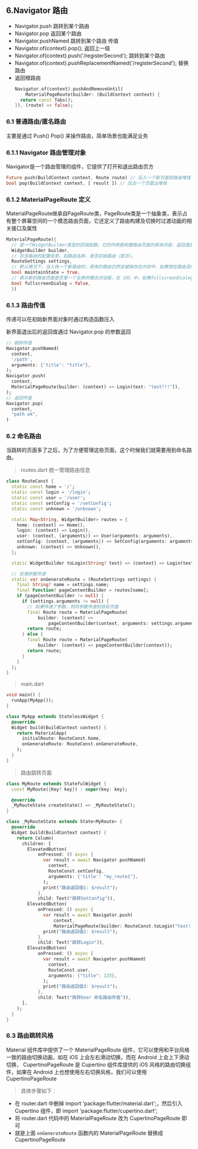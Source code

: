 ## 6.Navigator 路由

- Navigator.push 跳转到某个路由
- Navigator.pop 返回某个路由
- Navigator.pushNamed 跳转到某个路由 传值
- Navigator.of(context).pop(); 返回上一级
- Navigator.of(context).push('/registerSecond'); 跳转到某个路由
- Navigator.of(context).pushReplacementNamed('/registerSecond'); 替换路由
- 返回根路由
  ```dart
  Navigator.of(context).pushAndRemoveUntil(
      MaterialPageRoute(builder: (BuildContext context) {
    return const Tabs();
  }), (route) => false);
  ```

### 6.1 普通路由/匿名路由

主要是通过 Push() Pop() 来操作路由，简单场景也能满足业务

### 6.1.1 Navigator 路由管理对象

Navigator是一个路由管理的组件，它提供了打开和退出路由页方

```dart
Future push(BuildContext context, Route route) // 压入一个新页面到路由堆栈
bool pop(BuildContext context, [ result ]) // 压出一个页面出堆栈
```

### 6.1.2 MaterialPageRoute 定义

MaterialPageRoute继承自PageRoute类，PageRoute类是一个抽象类，表示占有整个屏幕空间的一个模态路由页面，它还定义了路由构建及切换时过渡动画的相关接口及属性

```dart
MaterialPageRoute({
  // 是一个WidgetBuilder类型的回调函数，它的作用是构建路由页面的具体内容，返回值是一个widget。我们通常要实现此回调，返回新路由的实例。
  WidgetBuilder builder,
  // 包含路由的配置信息，如路由名称、是否初始路由（首页）。
  RouteSettings settings,
  // 默认情况下，当入栈一个新路由时，原来的路由仍然会被保存在内存中，如果想在路由没用的时候释放其所占用的所有资源，可以设置maintainState为 false。
  bool maintainState = true,
  // 表示新的路由页面是否是一个全屏的模态对话框，在 iOS 中，如果fullscreenDialog为true，新页面将会从屏幕底部滑入（而不是水平方向）。
  bool fullscreenDialog = false,
  })
```

### 6.1.3 路由传值

传递可以在初始新界面对象时通过构造函数压入

新界面退出后的返回值通过 Navigator.pop 的参数返回

```dart
// 跳转传值
Navigator.pushNamed(
  context,
  '/path',
  arguments: {'title': "title"},
);
Navigator.push(
  context,
  MaterialPageRoute(builder: (context) => Login(text: "text!!!")),
);
// 返回传值
Navigator.pop(
  context,
  "path ok",
)
```

### 6.2 命名路由

当跳转的页面多了之后，为了方便管理这些页面，这个时候我们就需要用到命名路由。

> routes.dart 统一管理路由信息
```dart
class RouteConst {
  static const home = '/';
  static const login = '/login';
  static const user = '/user';
  static const setConfig = '/setConfig';
  static const unknown = '/unknown';

  static Map<String, WidgetBuilder> routes = {
    home: (context) => Home(),
    login: (context) => Login(),
    user: (context, {arguments}) => User(arguments: arguments),
    setConfig: (context, {arguments}) => SetConfig(arguments: arguments),
    unknown: (context) => Unknown(),
  };

  static WidgetBuilder toLogin(String? text) => (context) => Login(text: text);

  // 处理参数传递
  static var onGenerateRoute = (RouteSettings settings) {
    final String? name = settings.name;
    final Function? pageContentBuilder = routes[name];
    if (pageContentBuilder != null) {
      if (settings.arguments != null) {
        // 如果传递了参数，则将参数传递到目标页面
        final Route route = MaterialPageRoute(
            builder: (context) =>
                pageContentBuilder(context, arguments: settings.arguments));
        return route;
      } else {
        final Route route = MaterialPageRoute(
            builder: (context) => pageContentBuilder(context));
        return route;
      }
    }
  };
}
```

> main.dart
```dart
void main() {
  runApp(MyApp());
}

class MyApp extends StatelessWidget {
  @override
  Widget build(BuildContext context) {
    return MaterialApp(
      initialRoute: RouteConst.home,
      onGenerateRoute: RouteConst.onGenerateRoute,
    );
  }
}
```

> 路由跳转页面
```dart
class MyRoute extends StatefulWidget {
  const MyRoute({Key? key}) : super(key: key);

  @override
  _MyRouteState createState() => _MyRouteState();
}

class _MyRouteState extends State<MyRoute> {
  @override
  Widget build(BuildContext context) {
    return Column(
      children: [
        ElevatedButton(
            onPressed: () async {
              var result = await Navigator.pushNamed(
                context,
                RouteConst.setConfig,
                arguments: {'title': "my_route1"},
              );
              print("路由返回值1: $result");
            },
            child: Text("跳转SetConfig")),
        ElevatedButton(
            onPressed: () async {
              var result = await Navigator.push(
                  context,
                  MaterialPageRoute(builder: RouteConst.toLogin("text!!!!")));
              print("路由返回值2: $result");
            },
            child: Text("跳转Login")),
        ElevatedButton(
            onPressed: () async {
              var result = await Navigator.pushNamed(
                context,
                RouteConst.user,
                arguments: {"title": 123},
              );
              print("路由返回值3: $result");
            },
            child: Text("跳转User 命名路由传值")),
      ],
    );
  }
}
```


### 6.3 路由跳转风格

Material 组件库中提供了一个 MaterialPageRoute 组件，它可以使用和平台风格一致的路由切换动画，如在 iOS 上会左右滑动切换，而在 Android 上会上下滑动切换， CupertinoPageRoute 是 Cupertino 组件库提供的 iOS 风格的路由切换组件，如果在 Android 上也想使用左右切换风格，我们可以使用 CupertinoPageRoute

> 具体步骤如下：

- 在 router.dart 中删掉 import 'package:flutter/material.dart';，然后引入 Cupertino 组件，即 import 'package:flutter/cupertino.dart';
- 将 router.dart 代码中的 MaterialPageRoute 改为 CupertinoPageRoute 即可
- 就是上面 `onGenerateRoute` 函数内的 MaterialPageRoute 替换成 CupertinoPageRoute